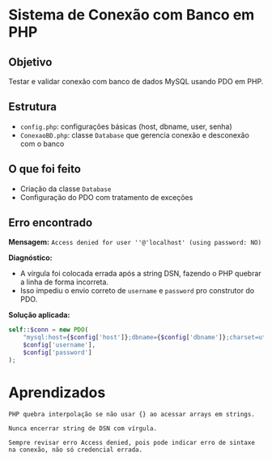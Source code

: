 # Sistema de Conexão com Banco em PHP

##  Objetivo
Testar e validar conexão com banco de dados MySQL usando PDO em PHP.

##  Estrutura
- `config.php`: configurações básicas (host, dbname, user, senha)
- `ConexaoBD.php`: classe `Database` que gerencia conexão e desconexão com o banco

## O que foi feito
- Criação da classe `Database`
- Configuração do PDO com tratamento de exceções

## Erro encontrado
**Mensagem:** `Access denied for user ''@'localhost' (using password: NO)`

**Diagnóstico:**
- A vírgula foi colocada errada após a string DSN, fazendo o PHP quebrar a linha de forma incorreta.
- Isso impediu o envio correto de `username` e `password` pro construtor do PDO.

**Solução aplicada:**
```php
self::$conn = new PDO(
    "mysql:host={$config['host']};dbname={$config['dbname']};charset=utf8",
    $config['username'],
    $config['password']
);
```

# Aprendizados

    PHP quebra interpolação se não usar {} ao acessar arrays em strings.

    Nunca encerrar string de DSN com vírgula.

    Sempre revisar erro Access denied, pois pode indicar erro de sintaxe na conexão, não só credencial errada.
